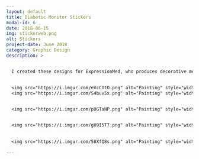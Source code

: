 ```yaml
---
layout: default
title: Diabetic Monitor Stickers
modal-id: 6
date: 2018-06-15
img: stickerweb.png
alt: Stickers
project-date: June 2018
category: Graphic Design
description: >


  I created these designs for ExpressionMed, who produces decorative medical tapes for Dexcom continous glucose monitoring systems for diabetes management. ExpressionMed's end users are mostly kids, who's parents purchase the decorative tapes for them as to get them excited about wearing a glucose monitor instead of it being scary. My designs with bright colors and playful content are made to appeal to kids and their parents and bring a fun punch of personality to medical devices. (Created in Adobe Illustrator)
  
  
  <img src="https://i.imgur.com/eVcCOtO.png" alt="Painting" style="width: 50%;"/>
  <img src="https://i.imgur.com/S4buv5x.png" alt="Painting" style="width: 30%;"/>


  <img src="https://i.imgur.com/pUGTaNP.png" alt="Painting" style="width: 80%;"/>


  <img src="https://i.imgur.com/gU9I5T7.png" alt="Painting" style="width: 80%;"/>
  
  
  <img src="https://i.imgur.com/58XfQ8s.png" alt="Painting" style="width: 80%;"/>
  
---
```

